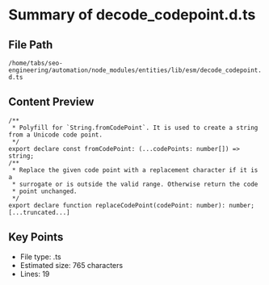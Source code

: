 # Summary of decode_codepoint.d.ts
  
## File Path
`/home/tabs/seo-engineering/automation/node_modules/entities/lib/esm/decode_codepoint.d.ts`

## Content Preview
```
/**
 * Polyfill for `String.fromCodePoint`. It is used to create a string from a Unicode code point.
 */
export declare const fromCodePoint: (...codePoints: number[]) => string;
/**
 * Replace the given code point with a replacement character if it is a
 * surrogate or is outside the valid range. Otherwise return the code
 * point unchanged.
 */
export declare function replaceCodePoint(codePoint: number): number;
[...truncated...]
```

## Key Points
- File type: .ts
- Estimated size: 765 characters
- Lines: 19
